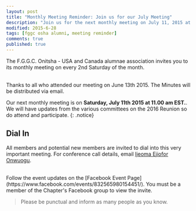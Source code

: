 ```yaml
---
layout: post
title: "Monthly Meeting Reminder: Join us for our July Meeting"
description: "Join us for the next monthly meeting on July 11, 2015 at 11am EST."
modified: 2015-6-28
tags: [fggc osha alumni, meeting reminder]
comments: true
published: true
---
```


The F.G.G.C. Onitsha - USA and Canada alumnae association invites you to its monthly meeting on every 2nd Saturday of the month. 

<br>
Thanks to all who attended our meeting on June 13th 2015. The Minutes will be distributed via email.

Our next monthly meeting is on **Saturday, July 11th 2015 at 11.00 am EST.**. We will have updates from the various committees on the 2016 Reunion so do attend and participate.
{: .notice} 

## Dial In 
All members and potential new members are invited to dial into this very important meeting. For conference call details, email [Ijeoma Ejiofor Onwuogu](mailto:ijeoma.ejiofor@fggconitsha.com).

<br>
Follow the event updates on the [Facebook Event Page](https://www.facebook.com/events/832565980154451/). You must be a member of the Chapter's Facebook group to view the invite.

> Please be punctual and inform as many people as you know.

